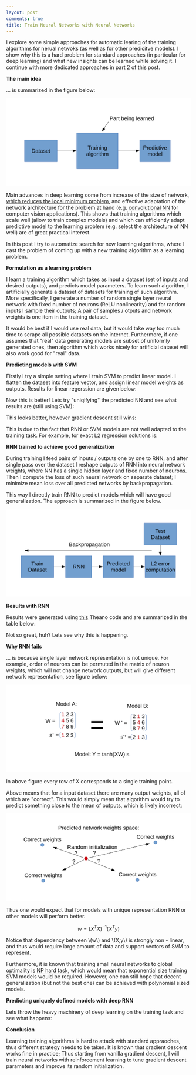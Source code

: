 ```yaml
---
layout: post
comments: true
title: Train Neural Networks with Neural Networks
---
```


I explore some simple approaches for automatic learing of the training algorithms for nerual netwoks (as well as for other predicitve models). I show why this is a hard problem for standard approaches (in particular for deep learning) and what new insights can be learned while solving it. I continue with more dedicated approaches in part 2 of this post.

**The main idea**

... is summarized in the figure below:

![The main idea is to learn the training algorithm.](/images/train-nn-with-nn-part1/Main_Idea.svg)

Main advances in deep learning come from increase of the size of network, [which reduces the local minimum problem](http://arxiv.org/pdf/1412.0233.pdf), and effective adaptation of the network architecture for the problem at hand (e.g. [convolutional NN](http://www.nature.com/nature/journal/v521/n7553/full/nature14539.html) for computer vision applications). This shows that training algorithms which scale well (allow to train complex models) and which can efficiently adapt predictive model to the learning problem (e.g. select the architecture of NN well) are of great practical interest.

In this post I try to automatize search for new learning algorithms, where I cast the problem of coming up with a new training algorithm as a learning problem.

**Formulation as a learning problem**

I learn a training algorithm which takes as input a dataset (set of inputs and desired outputs), and predicts model parameters. To learn such algorithm, I artificially generate a dataset of datasets for training of such algorithm. More specifically, I generate a number of random single layer neural network with fixed number of neurons (ReLU nonlinearity) and for random inputs I sample their outputs; A pair of samples / otputs and network weights is one item in the training dataset. 

It would be best if I would use real data, but it would take way too much time to scrape all possible datasets on the internet. Furthermore, if one assumes that "real" data generating models are subset of uniformly generated ones, then algorithm which works nicely for artificial dataset will also work good for "real" data.

**Predicting models with SVM**

Firstly I try a simple setting where I train SVM to predict linear model. I flatten the dataset into feature vector, and assign linear model weights as outputs. Results for linear regerssion are given below:

Now this is better! Lets try "uniqifying" the predicted NN and see what results are (still using SVM):

This looks better, however gradient descent still wins:

This is due to the fact that RNN or SVM models are not well adapted to the training task. For example, for exact L2 regression solutions is:

**RNN trained to achieve good generalization**

During training I feed pairs of inputs / outputs one by one to RNN, and after single pass over the dataset I reshape outputs of RNN into neural network weights, where NN has a single hidden layer and fixed number of neurons. Then I compute the loss of such neural network on separate dataset; I minimize mean loss over all predicted networks by backpropagation.

This way I directly train RNN to predict models which will have good generalization. The approach is summarized in the figure below.

![Algorithm trained to predict models with good generalization.](/images/train-nn-with-nn-part1/RNN_Generalization.svg)

**Results with RNN**

Results were generated using [this](https://github.com/iaroslav-ai/train_dnn_with_dnn/) Theano code and are summarized in the table below:

Not so great, huh? Lets see why this is happening.

**Why RNN fails**

... is because single layer network representation is not unique. For example, order of neurons can be permuted in the matrix of neuron weights, which will not change network outputs, but will give different network representation, see figure below:

![Non uniqueness of the neural netowrk.](/images/train-nn-with-nn-part1/NN_not_unique.svg)

In above figure every row of X corresponds to a single training point.

Above means that for a input dataset there are many output weights, all of which are "correct". This would simply mean that algorithm would try to predict something close to the mean of outputs, which is likely incorrect:

![Mean of correct outputs is not necessary correct.](/images/train-nn-with-nn-part1/RNN_IncorrectMean.svg)

Thus one would expect that for models with unique representation RNN or other models will perform better.



$$ w = (X^T X)^{-1}(X^T y) $$

Notice that dependency between \\(w\\) and \\(X,y\\) is strongly non - linear, and thus would require large amount of data and support vectors of SVM to represent. 

Furthermore, it is known that training small neural networks to global optimality is [NP hard task](https://people.csail.mit.edu/rivest/pubs/BR93.pdf), which would mean that exponential size training SVM models would be required. However, one can still hope that decent generalization (but not the best one) can be achieved with polynomial sized models.

**Predicting uniquely defined models with deep RNN**

Lets throw the heavy machinery of deep learning on the training task and see what happens:

**Conclusion**

Learning training algorithms is hard to attack with standard appraoches, thus different strategy needs to be taken. It is known that gradient descent works fine in practice; Thus starting from vanilla gradient descent, I will train neural networks with reinforcement learning to tune gradient descent parameters and improve its random initialization.